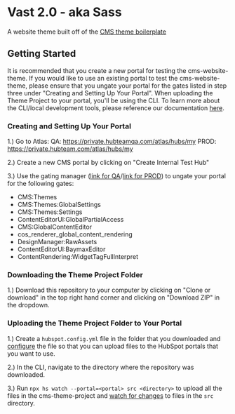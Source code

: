 Vast 2.0 - aka Sass
========================

A website theme built off of the [CMS theme boilerplate](https://github.com/HubSpot/cms-theme-boilerplate)

## Getting Started

It is recommended that you create a new portal for testing the cms-website-theme. If you would like to use an existing portal to test the cms-website-theme, please ensure that you ungate your portal for the gates listed in step three under "Creating and Setting Up Your Portal". When uploading the Theme Project to your portal, you'll be using the CLI. To learn more about the CLI/local development tools, please reference our documentation [here](https://designers.hubspot.com/docs/tools/local-development). 

### Creating and Setting Up Your Portal

1.) Go to Atlas:
QA: https://private.hubteamqa.com/atlas/hubs/my
PROD: https://private.hubteam.com/atlas/hubs/my

2.) Create a new CMS portal by clicking on "Create Internal Test Hub"

3.) Use the gating manager ([link for QA](https://tools.hubteamqa.com/gates/gates)/[link for PROD](https://tools.hubteam.com/gates/gates)) to ungate your portal for the following gates:
* CMS:Themes
* CMS:Themes:GlobalSettings
* CMS:Themes:Settings
* ContentEditorUI:GlobalPartialAccess
* CMS:GlobalContentEditor
* cos_renderer_global_content_rendering
* DesignManager:RawAssets
* ContentEditorUI:BaymaxEditor
* ContentRendering:WidgetTagFullInterpret

### Downloading the Theme Project Folder

1.) Download this repository to your computer by clicking on "Clone or download" in the top right hand corner and clicking on "Download ZIP" in the dropdown. 

### Uploading the Theme Project Folder to Your Portal

1.) Create a `hubspot.config.yml` file in the folder that you downloaded and [configure](https://designers.hubspot.com/docs/tools/local-development#2-set-up-your-configuration-file) the file so that you can upload files to the HubSpot portals that you want to use.

2.) In the CLI, navigate to the directory where the repository was downloaded. 

3.) Run `npx hs watch --portal=<portal> src <directory>` to upload all the files in the cms-theme-project and [watch for changes](https://designers.hubspot.com/docs/tools/local-development-reference#watch) to files in the `src` directory.
